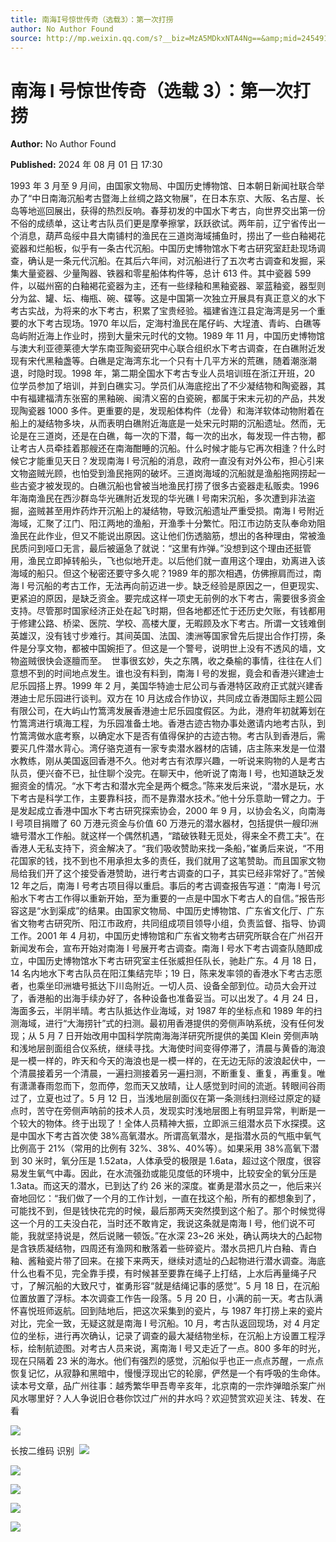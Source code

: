 ```yaml
---
title: 南海I号惊世传奇（选载3）：第一次打捞
author: No Author Found
source: http://mp.weixin.qq.com/s?__biz=MzA5MDkxNTA4Ng==&amp;mid=2454915555&amp;idx=1&amp;sn=615d1610df8e9ab09958f0ef71d44a1e&amp;chksm=87a3c182b0d4489407a9e1e472b4f195774911af6803a6f3e80a14efccdf5cf8e2d5c69dfb7c#rd
---
```


# 南海 I 号惊世传奇（选载 3）：第一次打捞

**Author:** No Author Found

**Published:** 2024 年 08 月 01 日 17:30

1993 年 3 月至 9 月间，由国家文物局、中国历史博物馆、日本朝日新闻社联合举办了“中日南海沉船考古暨海上丝绸之路文物展”，在日本东京、大阪、名古屋、长岛等地巡回展出，获得的热烈反响。春芽初发的中国水下考古，向世界交出第一份不俗的成绩单，这让考古队员们更是摩拳擦掌，跃跃欲试。两年前，辽宁省传出一个消息，葫芦岛绥中县大南铺村的渔民在三道岗海域捕鱼时，捞出了一些白釉褐花瓷器和烂船板，似乎有一条古代沉船。中国历史博物馆水下考古研究室赶赴现场调查，确认是一条元代沉船。在其后六年间，对沉船进行了五次考古调查和发掘，采集大量瓷器、少量陶器、铁器和零星船体构件等，总计 613 件。其中瓷器 599 件，以磁州窑的白釉褐花瓷器为主，还有一些绿釉和黑釉瓷器、翠蓝釉瓷，器型则分为盆、罐、坛、梅瓶、碗、碟等。这是中国第一次独立开展具有真正意义的水下考古实战，为将来的水下考古，积累了宝贵经验。福建省连江县定海湾是另一个重要的水下考古现场。1970 年以后，定海村渔民在尾仔屿、大埕渣、青屿、白礁等岛屿附近海上作业时，捞到大量宋元时代的文物。1989 年 11 月，中国历史博物馆与澳大利亚德莱德大学东南亚陶瓷研究中心联合组织水下考古调查，在白礁附近发现有宋代黑釉盏等。白礁是定海湾东北一个只有十几平方米的荒礁，随着潮涨潮退，时隐时现。1998 年，第二期全国水下考古专业人员培训班在浙江开班，20 位学员参加了培训，并到白礁实习。学员们从海底挖出了不少凝结物和陶瓷器，其中有福建福清东张窑的黑釉碗、闽清义窑的白瓷碗，都属于宋末元初的产品，共发现陶瓷器 1000 多件。更重要的是，发现船体构件（龙骨）和海洋软体动物附着在船上的凝结物多块，从而表明白礁附近海底是一处宋元时期的沉船遗址。然而，无论是在三道岗，还是在白礁，每一次的下潜，每一次的出水，每发现一件古物，都让考古人员牵挂着那艘还在南海酣睡的沉船。什么时候才能与它再次相逢？什么时候它才能重见天日？发现南海 I 号沉船的消息，政府一直没有对外公布，担心引来文物盗贼光顾，也怕受到渔民拖网的破坏。三道岗海域的沉船就是渔船拖网捞起一些古瓷才被发现的。白礁沉船也曾被当地渔民打捞了很多古瓷器走私贩卖。1996 年海南渔民在西沙群岛华光礁附近发现的华光礁 I 号南宋沉船，多次遭到非法盗掘，盗贼甚至用炸药炸开沉船上的凝结物，导致沉船遗址严重受损。南海 I 号附近海域，汇聚了江门、阳江两地的渔船，开渔季十分繁忙。阳江市边防支队奉命劝阻渔民在此作业，但又不能说出原因。这让他们伤透脑筋，想出的各种理由，常被渔民质问到哑口无言，最后被逼急了就说：“这里有炸弹。”没想到这个理由还挺管用，渔民立即掉转船头，飞也似地开走。以后他们就一直用这个理由，劝离进入该海域的船只。但这个秘密还要守多久呢？1989 年的那次相遇，仿佛擦肩而过，南海 I 号沉船的考古工作，无法再向前迈进一步。缺乏经验是原因之一，但更现实、更紧迫的原因，是缺乏资金。要完成这样一项史无前例的水下考古，需要很多资金支持。尽管那时国家经济正处在起飞时期，但各地都还忙于还历史欠账，有钱都用于修建公路、桥梁、医院、学校、高楼大厦，无暇顾及水下考古。所谓一文钱难倒英雄汉，没有钱寸步难行。其间英国、法国、澳洲等国家曾先后提出合作打捞，条件是分享文物，都被中国婉拒了。但这是一个警号，说明世上没有不透风的墙，文物盗贼很快会逐膻而至。  世事很玄妙，失之东隅，收之桑榆的事情，往往在人们意想不到的时间地点发生。谁也没有料到，南海 I 号的发掘，竟会和香港兴建迪士尼乐园搭上界。1999 年 2 月，美国华特迪士尼公司与香港特区政府正式就兴建香港迪士尼乐园进行谈判。双方在 10 月达成合作协议，共同成立香港国际主题公园有限公司，在大屿山竹篙湾发展香港迪士尼乐园度假区。为此，港府年初就筹划在竹篙湾进行填海工程，为乐园准备土地。香港古迹古物办事处邀请内地考古队，到竹篙湾做水底考察，以确定水下是否有值得保护的古迹古物。考古队到香港后，需要买几件潜水背心。湾仔骆克道有一家专卖潜水器材的店铺，店主陈来发是一位潜水教练，刚从美国返回香港不久。他对考古有浓厚兴趣，一听说来购物的人是考古队员，便兴奋不已，扯住聊个没完。在聊天中，他听说了南海 I 号，也知道缺乏发掘资金的情况。“水下考古和潜水完全是两个概念。”陈来发后来说，“潜水是玩，水下考古是科学工作，主要靠科技，而不是靠潜水技术。”他十分乐意助一臂之力。于是发起成立香港中国水下考古研究探索协会，2000 年 9 月，以协会名义，向南海 I 号项目捐赠了 60 万港元资金与价值 60 万港元的潜水器材，包括提供一艘印洲塘号潜水工作船。就这样一个偶然机遇，“踏破铁鞋无觅处，得来全不费工夫”。在香港人无私支持下，资金解决了。“我们吸收赞助来找一条船，”崔勇后来说，“不用花国家的钱，找不到也不用承担太多的责任，我们就用了这笔赞助。而且国家文物局给我们开了这个接受香港赞助，进行考古调查的口子，其实已经非常好了。”苦候 12 年之后，南海 I 号考古项目得以重启。事后的考古调查报告写道：“南海 I 号沉船水下考古工作得以重新开始，至为重要的一点是中国水下考古人的自信。”报告形容这是“水到渠成”的结果。由国家文物局、中国历史博物馆、广东省文化厅、广东省文物考古研究所、阳江市政府，共同组成项目领导小组，负责监督、指导、协调工作。2001 年 4 月初，中国历史博物馆和广东省文物考古研究所联合在广州召开新闻发布会，宣布开始对南海 I 号展开考古调查。南海 I 号水下考古调查队随即成立，中国历史博物馆水下考古研究室主任张威担任队长，驰赴广东。4 月 18 日，14 名内地水下考古队员在阳江集结完毕；19 日，陈来发率领的香港水下考古志愿者，也乘坐印洲塘号抵达下川岛附近。一切人员、设备全部到位。动员大会开过了，香港船的出海手续办好了，各种设备也准备妥当。可以出发了。4 月 24 日，海面多云，半阴半晴。考古队抵达作业海域，对 1987 年的坐标点和 1989 年的扫测海域，进行“大海捞针”式的扫测。最初用香港提供的旁侧声呐系统，没有任何发现；从 5 月 7 日开始改用中国科学院南海海洋研究所提供的美国 Klein 旁侧声呐和浅地层剖面组合仪系统，继续寻找。大海使时间变得停滞了，清晨与黄昏的海浪是一模一样的，昨天和今天的海浪也是一模一样的，在无边无际的波浪起伏中，一个清晨接着另一个清晨，一遍扫测接着另一遍扫测，不断重复、重复，再重复。唯有潇潇春雨忽而下，忽而停，忽而天又放晴，让人感觉到时间的流逝。转眼间谷雨过了，立夏也过了。5 月 12 日，当浅地层剖面仪在第一条测线扫测经过原定的疑点时，苦守在旁侧声呐前的技术人员，发现实时浅地层图上有明显异常，判断是一个较大的物体。终于出现了！全体人员精神大振，立即派三组潜水员下水探摸。这是中国水下考古首次使 38%高氧潜水。所谓高氧潜水，是指潜水员的气瓶中氧气比例高于 21%（常用的比例有 32%、38%、40%等）。如果采用 38%高氧下潜到 30 米时，氧分压是 1.52ata，人体承受的极限是 1.6ata，超过这个限度，很容易发生氧气中毒。因此，在水流强劲或能见度低的环境中，比较安全的氧分压是 1.3ata。而这天的潜水，已到达了约 26 米的深度。崔勇是潜水员之一，他后来兴奋地回忆：“我们做了一个月的工作计划，一直在找这个船，所有的都想象到了，可能找不到，但是钱快花完的时候，最后那两天突然摸到这个船了。那个时候觉得这一个月的工夫没白花，当时还不敢肯定，我说这条就是南海 I 号，他们说不可能，我就坚持说是，然后说赌一顿饭。”在水深 23~26 米处，确认两块大的凸起物是含铁质凝结物，四周还有渔网和散落着一些碎瓷片。潜水员把几片白釉、青白釉、酱釉瓷片带了回来。在接下来两天，继续对遗址的凸起物进行潜水调查。海底什么也看不见，完全靠手摸，有时候甚至要靠在绳子上打结，上水后再量绳子尺寸，了解沉船的大致尺寸，崔勇形容“就是结绳记事的感觉”。5 月 18 日，在沉船位置放置了浮标。本次调查工作告一段落。5 月 20 日，小满的前一天。考古队满怀喜悦班师返航。回到陆地后，把这次采集到的瓷片，与 1987 年打捞上来的瓷片对比，完全一致，无疑这就是南海 I 号沉船。10 月，考古队返回现场，对 4 月定位的坐标，进行再次确认，记录了调查的最大凝结物坐标，在沉船上方设置工程浮标，绘制航迹图。对考古人员来说，离南海 I 号又走近了一点。800 多年的时光，现在只隔着 23 米的海水。他们有强烈的感觉，沉船似乎也正一点点苏醒，一点点恢复记忆，从寂静和黑暗中，慢慢浮现出它的轮廓，俨然是一个有呼吸的生命体。读本号文章，品广州往事：越秀繁华甲吾粤辛亥年，北京南的一宗炸弹暗杀案广州风水哪里好？人人争说旧仓巷你饮过广州的井水吗？欢迎赞赏欢迎关注、转发、在看

![](https://mmbiz.qpic.cn/mmbiz_jpg/PJWG74pLsMbEbox3JJoibuZUoSodAkpTp2SZXnxho9fZUkzXDD5FTGj0fsBnnNXYbHEcGNHX62DUp1sMbFMu0PA/640?from=appmsg)

长按二维码 识别  ![](https://mmbiz.qpic.cn/mmbiz_jpg/PJWG74pLsMbEbox3JJoibuZUoSodAkpTpEicf9GuqqJeC6SFmv2xGA1Ria8hMib0wEzdsyn0ibDvG8rk2sx1orA7ialg/640?from=appmsg)

![](https://mmbiz.qpic.cn/mmbiz_jpg/PJWG74pLsMYMkcVP4icAhnp9G9SThTe9GxXicYI5etrOTKhHlyUsz94q5oN5A1nnI4xicJkmEZHqo21qiaX2ibzia4JQ/640?wx_fmt=jpeg&from=appmsg)

![](https://mmbiz.qpic.cn/mmbiz_gif/PJWG74pLsMY4kze1RswORlwIruFfBicEYeomLV8Tjs3AO8zO5OIk2usXQ2wZOicfrAxou4MXF2OLDPUcfQiafn3SA/640?wx_fmt=gif&tp=webp&wxfrom=5&wx_lazy=1)

![](https://mmbiz.qpic.cn/mmbiz_gif/fgnkxfGnnkS1Lbic0T0Bgibp0J1vhQJ7rCaUWCiccY1he4tZib7iaUCqhy7pzH0y3u4FVQN7whcwrajK9jicg3BgjF1Q/640?wx_fmt=gif&tp=webp&wxfrom=5&wx_lazy=1)

![](https://mmbiz.qpic.cn/mmbiz_jpg/PJWG74pLsMaozLudXOzRblBbJLge0Cicrs08tBnq19cGoN0iacXkFnwOiaiaricDicxGzQZsSSZJMHYB9G7FUAlqCzvw/640?wx_fmt=other&tp=webp&wxfrom=5&wx_lazy=1&wx_co=1)
